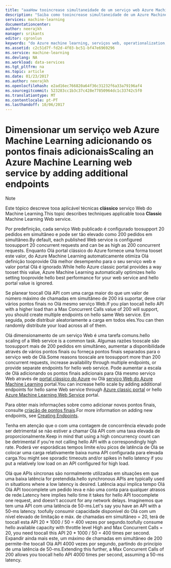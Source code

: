 ```yaml
---
title: "aaaHow tooincrease simultaneidade de um serviço web Azure Machine Learning | Microsoft Docs"
description: "Saiba como tooincrease simultaneidade de um Azure Machine Learning serviço web adicionando os pontos finais adicionais."
services: machine-learning
documentationcenter: 
author: neerajkh
manager: srikants
editor: cgronlun
keywords: "do Azure machine learning, serviços web, operationalization, dimensionamento, ponto final, concorrência"
ms.assetid: c2c51d7f-fd2d-4f03-bc51-bf47e6969296
ms.service: machine-learning
ms.devlang: NA
ms.workload: data-services
ms.tgt_pltfrm: na
ms.topic: article
ms.date: 01/23/2017
ms.author: neerajkh
ms.openlocfilehash: e2ad16ec766820a64f36c31232f6a33a79196af4
ms.sourcegitcommit: 523283cc1b3c37c428e77850964dc1c33742c5f0
ms.translationtype: MT
ms.contentlocale: pt-PT
ms.lasthandoff: 10/06/2017
---
```

# <a name="scaling-an-azure-machine-learning-web-service-by-adding-additional-endpoints"></a><span data-ttu-id="42d40-104">Dimensionar um serviço web Azure Machine Learning adicionando os pontos finais adicionais</span><span class="sxs-lookup"><span data-stu-id="42d40-104">Scaling an Azure Machine Learning web service by adding additional endpoints</span></span>
> [!NOTE]
> <span data-ttu-id="42d40-105">Este tópico descreve tooa aplicável técnicas **clássico** serviço Web do Machine Learning.</span><span class="sxs-lookup"><span data-stu-id="42d40-105">This topic describes techniques applicable tooa **Classic** Machine Learning Web service.</span></span> 
> 
> 

<span data-ttu-id="42d40-106">Por predefinição, cada serviço Web publicado é configurado toosupport 20 pedidos em simultâneo e pode ser tão elevado como 200 pedidos em simultâneo.</span><span class="sxs-lookup"><span data-stu-id="42d40-106">By default, each published Web service is configured toosupport 20 concurrent requests and can be as high as 200 concurrent requests.</span></span> <span data-ttu-id="42d40-107">Enquanto Olá portal clássico do Azure fornece uma forma tooset este valor, do Azure Machine Learning automaticamente otimiza Olá definição tooprovide Olá melhor desempenho para o seu serviço web e valor portal Olá é ignorado.</span><span class="sxs-lookup"><span data-stu-id="42d40-107">While hello Azure classic portal provides a way tooset this value, Azure Machine Learning automatically optimizes hello setting tooprovide hello best performance for your web service and hello portal value is ignored.</span></span> 

<span data-ttu-id="42d40-108">Se planear toocall Olá API com uma carga maior do que um valor de número máximo de chamadas em simultâneo de 200 irá suportar, deve criar vários pontos finais no Olá mesmo serviço Web.</span><span class="sxs-lookup"><span data-stu-id="42d40-108">If you plan toocall hello API with a higher load than a Max Concurrent Calls value of 200 will support, you should create multiple endpoints on hello same Web service.</span></span> <span data-ttu-id="42d40-109">Em seguida, pode distribuir aleatoriamente a carga em todos eles.</span><span class="sxs-lookup"><span data-stu-id="42d40-109">You can then randomly distribute your load across all of them.</span></span>

<span data-ttu-id="42d40-110">Olá dimensionamento de um serviço Web é uma tarefa comuns.</span><span class="sxs-lookup"><span data-stu-id="42d40-110">hello scaling of a Web service is a common task.</span></span> <span data-ttu-id="42d40-111">Algumas razões tooscale são toosupport mais de 200 pedidos em simultâneo, aumentar a disponibilidade através de vários pontos finais ou forneça pontos finais separados para o serviço web de Olá.</span><span class="sxs-lookup"><span data-stu-id="42d40-111">Some reasons tooscale are toosupport more than 200 concurrent requests, increase availability through multiple endpoints, or provide separate endpoints for hello web service.</span></span> <span data-ttu-id="42d40-112">Pode aumentar a escala de Olá adicionando os pontos finais adicionais para Olá mesmo serviço Web através de [portal clássico do Azure](https://manage.windowsazure.com/) ou Olá [serviço Web do Azure Machine Learning](https://services.azureml.net/) portal.</span><span class="sxs-lookup"><span data-stu-id="42d40-112">You can increase hello scale by adding additional endpoints for hello same Web service through [Azure classic portal](https://manage.windowsazure.com/) or hello [Azure Machine Learning Web Service](https://services.azureml.net/) portal.</span></span>

<span data-ttu-id="42d40-113">Para obter mais informações sobre como adicionar novos pontos finais, consulte [criação de pontos finais](machine-learning-create-endpoint.md).</span><span class="sxs-lookup"><span data-stu-id="42d40-113">For more information on adding new endpoints, see [Creating Endpoints](machine-learning-create-endpoint.md).</span></span>

<span data-ttu-id="42d40-114">Tenha em atenção que o com uma contagem de concorrência elevado pode ser detrimental se não estiver a chamar Olá API com uma taxa elevada de proporcionalmente.</span><span class="sxs-lookup"><span data-stu-id="42d40-114">Keep in mind that using a high concurrency count can be detrimental if you're not calling hello API with a correspondingly high rate.</span></span> <span data-ttu-id="42d40-115">Poderá ver esporádicas tempos limite e/ou picos de latência de Olá se colocar uma carga relativamente baixa numa API configurada para elevada carga.</span><span class="sxs-lookup"><span data-stu-id="42d40-115">You might see sporadic timeouts and/or spikes in hello latency if you put a relatively low load on an API configured for high load.</span></span>

<span data-ttu-id="42d40-116">Olá que APIs síncronas são normalmente utilizadas em situações em que uma baixa latência for pretendida.</span><span class="sxs-lookup"><span data-stu-id="42d40-116">hello synchronous APIs are typically used in situations where a low latency is desired.</span></span> <span data-ttu-id="42d40-117">Latência aqui implica tempo Olá Olá API toocomplete um pedido leva e não uma conta para qualquer atrasos de rede.</span><span class="sxs-lookup"><span data-stu-id="42d40-117">Latency here implies hello time it takes for hello API toocomplete one request, and doesn't account for any network delays.</span></span> <span data-ttu-id="42d40-118">Imaginemos que tem uma API com uma latência de 50-ms.</span><span class="sxs-lookup"><span data-stu-id="42d40-118">Let's say you have an API with a 50-ms latency.</span></span> <span data-ttu-id="42d40-119">toofully consumir capacidade disponível do Olá com um nível elevado de limitação e máx. de chamadas em simultâneo = 20, terá de toocall esta API 20 * 1000 / 50 = 400 vezes por segundo.</span><span class="sxs-lookup"><span data-stu-id="42d40-119">toofully consume hello available capacity with throttle level High and Max Concurrent Calls = 20, you need toocall this API 20 * 1000 / 50 = 400 times per second.</span></span> <span data-ttu-id="42d40-120">Expandir ainda mais este, um máximo de chamadas em simultâneo de 200 permite-lhe toocall Olá API 4000 vezes por segundo, partindo do princípio de uma latência de 50-ms.</span><span class="sxs-lookup"><span data-stu-id="42d40-120">Extending this further, a Max Concurrent Calls of 200 allows you toocall hello API 4000 times per second, assuming a 50-ms latency.</span></span>

<!--Image references-->
[1]: ./media/machine-learning-scaling-webservice/machlearn-1.png
[2]: ./media/machine-learning-scaling-webservice/machlearn-2.png
